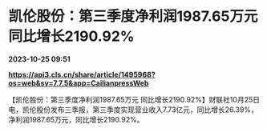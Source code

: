 # 凯伦股份：第三季度净利润1987.65万元 同比增长2190.92%

**2023-10-25 09:51**

**https://api3.cls.cn/share/article/1495968?os=web&sv=7.7.5&app=CailianpressWeb**

【凯伦股份：第三季度净利润1987.65万元 同比增长2190.92%】财联社10月25日电，凯伦股份发布三季报，第三季度实现营业收入7.73亿元，同比增长26.39%，净利润1987.65万元，同比增长2190.92%。